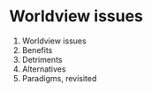 # Worldview issues

1. Worldview issues
  1. Benefits
  2. Detriments
  3. Alternatives
  4. Paradigms, revisited